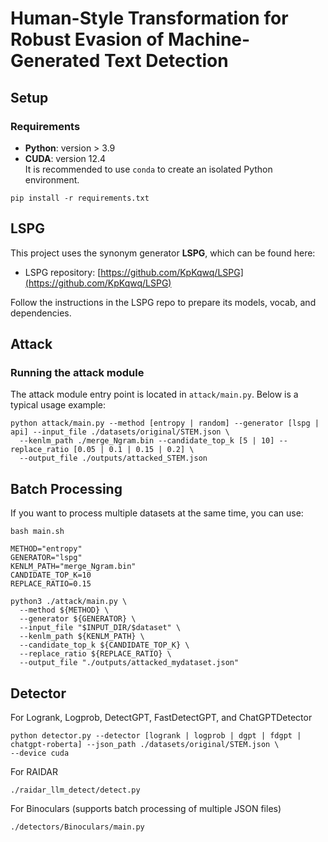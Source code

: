 # Human-Style Transformation for Robust Evasion of Machine-Generated Text Detection

## Setup
### Requirements

- **Python**: version > 3.9  
- **CUDA**: version 12.4  
It is recommended to use `conda` to create an isolated Python environment.

```
pip install -r requirements.txt
```

## LSPG

This project uses the synonym generator **LSPG**, which can be found here:

* LSPG repository: [https://github.com/KpKqwq/LSPG](https://github.com/KpKqwq/LSPG)

Follow the instructions in the LSPG repo to prepare its models, vocab, and dependencies.

## Attack

### Running the attack module

The attack module entry point is located in `attack/main.py`. Below is a typical usage example:

```
python attack/main.py --method [entropy | random] --generator [lspg | api] --input_file ./datasets/original/STEM.json \
  --kenlm_path ./merge_Ngram.bin --candidate_top_k [5 | 10] --replace_ratio [0.05 | 0.1 | 0.15 | 0.2] \
  --output_file ./outputs/attacked_STEM.json
```
## Batch Processing

If you want to process multiple datasets at the same time, you can use:

```
bash main.sh
```
```
METHOD="entropy"
GENERATOR="lspg"
KENLM_PATH="merge_Ngram.bin"
CANDIDATE_TOP_K=10
REPLACE_RATIO=0.15

python3 ./attack/main.py \
  --method ${METHOD} \
  --generator ${GENERATOR} \
  --input_file "$INPUT_DIR/$dataset" \
  --kenlm_path ${KENLM_PATH} \
  --candidate_top_k ${CANDIDATE_TOP_K} \
  --replace_ratio ${REPLACE_RATIO} \
  --output_file "./outputs/attacked_mydataset.json"
```
## Detector
For Logrank, Logprob, DetectGPT, FastDetectGPT, and ChatGPTDetector
```
python detector.py --detector [logrank | logprob | dgpt | fdgpt | chatgpt-roberta] --json_path ./datasets/original/STEM.json \
--device cuda 
```

For RAIDAR
```
./raidar_llm_detect/detect.py
```
For Binoculars (supports batch processing of multiple JSON files)
```
./detectors/Binoculars/main.py

